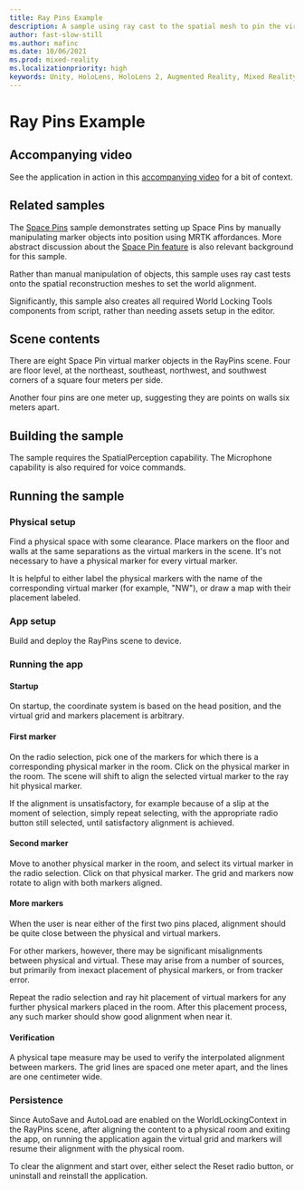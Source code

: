 ```yaml
---
title: Ray Pins Example
description: A sample using ray cast to the spatial mesh to pin the virtual to physical world.
author: fast-slow-still
ms.author: mafinc
ms.date: 10/06/2021
ms.prod: mixed-reality
ms.localizationpriority: high
keywords: Unity, HoloLens, HoloLens 2, Augmented Reality, Mixed Reality, ARCore, ARKit, development, MRTK
---
```


# Ray Pins Example

## Accompanying video

See the application in action in this [accompanying video](https://channel9.msdn.com/Shows/Docs-Mixed-Reality/World-Locking-Tools-for-Unity) for a bit of context.

## Related samples

The [Space Pins](SpacePin.md) sample demonstrates setting up Space Pins by manually manipulating marker objects into position using MRTK affordances. More abstract discussion about the [Space Pin feature](../../Concepts/Advanced/SpacePins.md) is also relevant background for this sample.

Rather than manual manipulation of objects, this sample uses ray cast tests onto the spatial reconstruction meshes to set the world alignment.

Significantly, this sample also creates all required World Locking Tools components from script, rather than needing assets setup in the editor.

## Scene contents

There are eight Space Pin virtual marker objects in the RayPins scene. Four are floor level, at the northeast, southeast, northwest, and southwest corners of a square four meters per side.

Another four pins are one meter up, suggesting they are points on walls six meters apart.

## Building the sample

The sample requires the SpatialPerception capability. The Microphone capability is also required for voice commands.

## Running the sample

### Physical setup

Find a physical space with some clearance. Place markers on the floor and walls at the same separations as the virtual markers in the scene. It's not necessary to have a physical marker for every virtual marker.

It is helpful to either label the physical markers with the name of the corresponding virtual marker (for example, "NW"), or draw a map with their placement labeled.

### App setup

Build and deploy the RayPins scene to device.

### Running the app

#### Startup

On startup, the coordinate system is based on the head position, and the virtual grid and markers placement is arbitrary.

#### First marker

On the radio selection, pick one of the markers for which there is a corresponding physical marker in the room. Click on the physical marker in the room. The scene will shift to align the selected virtual marker to the ray hit physical marker.

If the alignment is unsatisfactory, for example because of a slip at the moment of selection, simply repeat selecting, with the appropriate radio button still selected, until satisfactory alignment is achieved.

#### Second marker

Move to another physical marker in the room, and select its virtual marker in the radio selection. Click on that physical marker. The grid and markers now rotate to align with both markers aligned.

#### More markers

When the user is near either of the first two pins placed, alignment should be quite close between the physical and virtual markers.

For other markers, however, there may be significant misalignments between physical and virtual. These may arise from a number of sources, but primarily from inexact placement of physical markers, or from tracker error.

Repeat the radio selection and ray hit placement of virtual markers for any further physical markers placed in the room. After this placement process, any such marker should show good alignment when near it.

#### Verification

A physical tape measure may be used to verify the interpolated alignment between markers. The grid lines are spaced one meter apart, and the lines are one centimeter wide.

### Persistence

Since AutoSave and AutoLoad are enabled on the WorldLockingContext in the RayPins scene, after aligning the content to a physical room and exiting the app, on running the application again the virtual grid and markers will resume their alignment with the physical room.

To clear the alignment and start over, either select the Reset radio button, or uninstall and reinstall the application.

